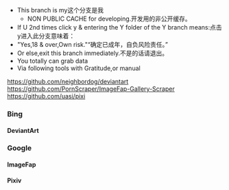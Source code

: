 * This branch is my这个分支是我
  *  NON PUBLIC CACHE for developing.开发用的非公开缓存。
* If U 2nd times click y & entering the Y folder of the Y branch means:点击y进入此分支意味着：
* "Yes,18 & over,Own risk."“确定已成年，自负风险责任。”
* Or else,exit this branch immediately.不是的话请退出。
* You totally can grab data
* Via following tools with Gratitude,or manual

https://github.com/neighbordog/deviantart
https://github.com/PornScraper/ImageFap-Gallery-Scraper
https://github.com/uasi/pixi

### Bing
#### DeviantArt
### Google
#### ImageFap
#### Pixiv
